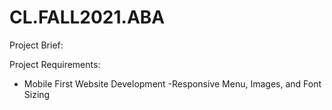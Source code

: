 # CL.FALL2021.ABA

Project Brief: 
  
Project Requirements: 
  - Mobile First Website Development 
  -Responsive Menu, Images, and Font Sizing
  
